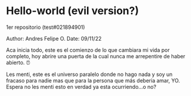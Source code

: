 # Hello-world (evil version?)
1er repositorio (test#021894901)

Author: Andres Felipe O.
Date: 09/11/22

Aca inicia todo, este es el comienzo de lo que cambiara mi vida por completo, hoy abrire una puerta de la cual nunca me arrepentire de haber abierto. ⏰

Les menti, este es el universo paralelo donde no hago nada y soy un fracaso para nadie mas que para la persona que más deberia amar, YO. 
Espera no les menti esto en verdad ya esta ocurriendo...o no?
